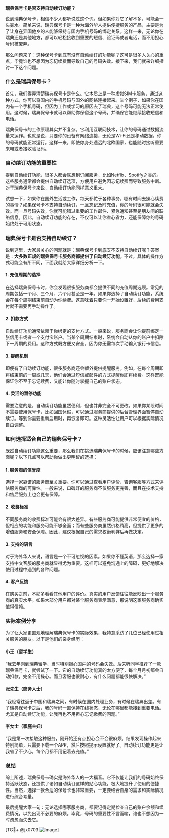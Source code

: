 **瑞典保号卡是否支持自动续订功能？**

说到瑞典保号卡，相信不少人都听说过这个词。但如果你对它了解不多，可能会一头雾水。简单来说，瑞典保号卡是一种为海外华人提供便捷服务的产品，主要是为了让身在异国他乡的人能够保持与国内手机号码的绑定关系。这样一来，无论你在瑞典还是其他地方，都可以轻松接收到重要的短信、验证码或者电话，而不用担心号码被废弃。

那么问题来了：这种保号卡到底有没有自动续订的功能呢？这可是很多人关心的重点，毕竟谁也不想因为忘记续费而导致自己的号码失效。接下来，我们就来详细探讨一下这个问题。

### 什么是瑞典保号卡？

首先，我们得弄清楚瑞典保号卡是什么。它本质上是一种虚拟SIM卡服务，通过这种方式，你可以将国内的手机号码与国外的网络连接起来。举个例子，如果你在国内有一个手机号码，但因为工作或学习的原因去了瑞典，这个号码可能无法正常使用。这时候，瑞典保号卡就可以帮助你保留这个号码，并确保它能继续接收短信和电话。

瑞典保号卡的工作原理其实并不复杂。它利用互联网技术，让你的号码通过数据流量来运作。也就是说，只要你的设备有网络连接，无论是Wi-Fi还是移动数据，你的号码就能正常运行。这样一来，即使你身处遥远的北欧国家，也能随时接听重要来电或者接收验证码。

### 自动续订功能的重要性

提到自动续订功能，很多人都会联想到订阅服务，比如Netflix、Spotify之类的。这些服务通常都会提供自动续订选项，方便用户避免因忘记续费而导致服务中断。对于瑞典保号卡来说，自动续订功能同样意义重大。

试想一下，如果你在国外生活或工作，每天都忙于各种事务，哪有时间去操心续费的事情？如果保号卡不支持自动续订，一旦忘记及时充值，你的号码很可能就会失效。而一旦号码失效，你就可能错过重要的工作邮件、紧急通知甚至是朋友间的联络信息。因此，自动续订功能的存在，不仅可以让你省心省力，还能保障你的号码始终处于可用状态。

### 瑞典保号卡是否支持自动续订？

说到这里，大家最关心的问题就是：瑞典保号卡到底支不支持自动续订呢？答案是：**大多数正规的瑞典保号卡服务商都提供了自动续订功能**。不过，具体的操作方式可能会有所不同，下面我就给大家详细分析一下。

#### 1. **充值周期的选择**
   在选择瑞典保号卡时，你会发现很多服务商都会提供不同的充值周期选项。常见的周期包括一个月、三个月、六个月甚至是一年。如果你选择了自动续订功能，系统会在每个周期结束前自动为你续费。这意味着只要你一开始设置好，后续的费用支付就不需要再手动操作了。

#### 2. **扣款方式**
   自动续订功能通常依赖于你绑定的支付方式。一般来说，服务商会让你提前绑定一张信用卡或者一个支付宝账户。当某个周期结束时，系统会自动从你的账户中扣除下一周期的费用。这种方式既方便又安全，因为你无需每次手动输入银行卡信息。

#### 3. **提醒机制**
   即便有了自动续订功能，很多服务商还会额外提供提醒服务。例如，在每个周期即将结束前的一周或几天，他们会通过短信或邮件的方式提醒你即将续费。这样既能保证你不至于忘记续费，又能让你随时掌握自己的账户状态。

#### 4. **灵活的暂停功能**
   需要注意的是，自动续订功能虽然便利，但也并非完全不可更改。如果你某段时间不需要使用保号卡，比如回国休假，可以通过服务商提供的后台管理界面暂停自动续订。等到你需要重新启用时，再恢复即可。这种灵活性让用户可以根据实际情况自由调整。

### 如何选择适合自己的瑞典保号卡？

既然自动续订功能这么重要，那么我们在挑选瑞典保号卡的时候，应该注意哪些方面呢？以下几点可以帮助你做出更明智的选择：

#### 1. **服务商的信誉度**
   选择一家靠谱的服务商至关重要。你可以通过查看用户评价、咨询客服等方式来评估服务商的可靠性。一般来说，口碑好的服务商不仅服务更完善，而且在技术支持和售后服务上也会更有保障。

#### 2. **收费标准**
   不同服务商的收费标准可能会有很大差异。有些服务商可能提供非常便宜的价格，但相应的功能和服务可能不够全面；而有些服务商虽然价格稍高，但提供了更多的增值服务和安全保障。因此，建议根据自己的需求权衡利弊后再做决定。

#### 3. **支持的语言**
   对于海外华人来说，语言是一个不可忽视的因素。如果你不懂英语，那么选择一家支持中文客服的服务商就显得尤为重要。这样可以避免沟通上的障碍，更好地解决使用过程中遇到的各种问题。

#### 4. **客户反馈**
   在购买之前，不妨多看看其他用户的评价。真实的用户反馈往往能反映出一个服务商的真实水平。如果大部分用户都对某个服务商表示满意，那说明这家服务商确实值得信赖。

### 实际案例分享

为了让大家更直观地理解瑞典保号卡的实际效果，我特意采访了几位已经使用过相关服务的朋友。以下是他们的亲身经历：

#### 小王（留学生）
“我去年刚到瑞典留学，当时特别担心国内的号码会失效。后来听同学推荐了一款瑞典保号卡，就尝试了一下。它的自动续订功能真的太方便了，每个月月初都会自动扣款，完全不用操心。而且客服也很耐心，有什么问题都能很快解决。”

#### 张先生（商务人士）
“我经常往返于中国和瑞典之间，有时候在国内处理业务，有时候在瑞典出差。有了瑞典保号卡之后，我的号码一直保持在线状态，无论在哪里都能接到重要电话。尤其是自动续订功能，让我再也不用担心忘记缴费的问题。”

#### 李女士（家庭主妇）
“我是第一次接触这种服务，刚开始还有点担心会不会很麻烦。结果发现操作起来特别简单，只需要下载一个APP，然后按照提示设置就好了。自动续订功能更是让我省了不少心，每个月都不用记着去充值。”

### 总结

综上所述，瑞典保号卡确实是海外华人的一大福音。它不仅能让我们的号码始终保持活跃状态，还提供了诸如自动续订这样的贴心功能，极大地提升了使用的便捷性。当然，选择一款合适的保号卡也非常重要，一定要结合自身的需求和实际情况进行综合考量。

最后提醒大家一句：无论选择哪家服务商，都要记得定期检查自己的账户余额和续费情况，以免出现不必要的麻烦。毕竟，号码的重要性不言而喻，谁也不想因为一时疏忽而失去它。

[TG💪+ @jx0703 ![Image](https://github.com/user-attachments/assets/dbca1d08-cadb-493c-b0ec-ad6f7a83f270)]